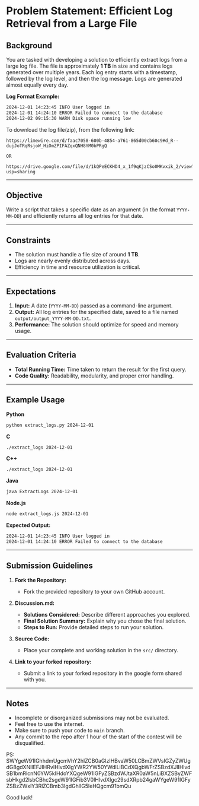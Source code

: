 # Problem Statement: Efficient Log Retrieval from a Large File

## Background  

You are tasked with developing a solution to efficiently extract logs from a large log file. The file is approximately **1 TB** in size and contains logs generated over multiple years. Each log entry starts with a timestamp, followed by the log level, and then the log message. Logs are generated almost equally every day.

**Log Format Example:**  

```txt
2024-12-01 14:23:45 INFO User logged in  
2024-12-01 14:24:10 ERROR Failed to connect to the database  
2024-12-02 09:15:30 WARN Disk space running low  
```

To download the log file(zip), from the following link:
```link
https://limewire.com/d/faac7058-600b-4854-a761-865d00cb60c9#d_R--dujJoTRqRsjoW_HiOmZPIFAZqxQNH8YM0bPRgQ

OR

https://drive.google.com/file/d/1kQPeECKHD4_x_1f9qKjzCSo0MKvxik_2/view?usp=sharing
```

---

## Objective  

Write a script that takes a specific date as an argument (in the format `YYYY-MM-DD`) and efficiently returns all log entries for that date.

---

## Constraints  

- The solution must handle a file size of around **1 TB**.
- Logs are nearly evenly distributed across days.  
- Efficiency in time and resource utilization is critical.  

---

## Expectations  

1. **Input:** A date (`YYYY-MM-DD`) passed as a command-line argument.  
2. **Output:** All log entries for the specified date, saved to a file named `output/output_YYYY-MM-DD.txt`.  
3. **Performance:** The solution should optimize for speed and memory usage.  

---

## Evaluation Criteria  

- **Total Running Time:** Time taken to return the result for the first query.  
- **Code Quality:** Readability, modularity, and proper error handling.  

---

## Example Usage  

**Python**  

```bash
python extract_logs.py 2024-12-01
```

**C**  

```bash
./extract_logs 2024-12-01
```

**C++**  

```bash
./extract_logs 2024-12-01
```

**Java**  

```bash
java ExtractLogs 2024-12-01
```

**Node.js**  

```bash
node extract_logs.js 2024-12-01
```

**Expected Output:**  

```txt
2024-12-01 14:23:45 INFO User logged in  
2024-12-01 14:24:10 ERROR Failed to connect to the database  
```

---

## Submission Guidelines

1. **Fork the Repository:**  
   - Fork the provided repository to your own GitHub account.

2. **Discussion.md:**  
   - **Solutions Considered:** Describe different approaches you explored.  
   - **Final Solution Summary:** Explain why you chose the final solution.  
   - **Steps to Run:** Provide detailed steps to run your solution.

3. **Source Code:**  
   - Place your complete and working solution in the `src/` directory.

4. **Link to your forked repository:**  
   - Submit a link to your forked repository in the google form shared with you.

---

## Notes

- Incomplete or disorganized submissions may not be evaluated. 
- Feel free to use the internet.
- Make sure to push your code to `main` branch.
- Any commit to the repo after 1 hour of the start of the contest will be disqualified.

PS: SWYgeW91IGhhdmUgcmVhY2hlZCB0aGlzIHBvaW50LCBmZWVsIGZyZWUgdG8gdXNlIEFJIHRvIHlvdXIgYWR2YW50YWdlLiBCdXQgbWFrZSBzdXJlIHlvdSB1bmRlcnN0YW5kIHdoYXQgeW91IGFyZSBzdWJtaXR0aW5nLiBXZSByZWFsbHkgd2lsbCBhc2sgeW91IGFib3V0IHlvdXIgc29sdXRpb24gaWYgeW91IGFyZSBzZWxlY3RlZCBmb3IgdGhlIG5leHQgcm91bmQu

Good luck!
